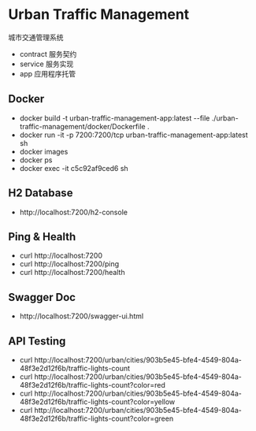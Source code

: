 # Urban Traffic Management

城市交通管理系统

- contract 服务契约
- service  服务实现
- app      应用程序托管

## Docker

- docker build -t urban-traffic-management-app:latest --file ./urban-traffic-management/docker/Dockerfile .
- docker run -it -p 7200:7200/tcp urban-traffic-management-app:latest sh
- docker images
- docker ps
- docker exec -it c5c92af9ced6 sh

## H2 Database

- http://localhost:7200/h2-console

## Ping & Health

- curl http://localhost:7200
- curl http://localhost:7200/ping
- curl http://localhost:7200/health

## Swagger Doc

- http://localhost:7200/swagger-ui.html

## API Testing

- curl http://localhost:7200/urban/cities/903b5e45-bfe4-4549-804a-48f3e2d12f6b/traffic-lights-count
- curl http://localhost:7200/urban/cities/903b5e45-bfe4-4549-804a-48f3e2d12f6b/traffic-lights-count?color=red
- curl http://localhost:7200/urban/cities/903b5e45-bfe4-4549-804a-48f3e2d12f6b/traffic-lights-count?color=yellow
- curl http://localhost:7200/urban/cities/903b5e45-bfe4-4549-804a-48f3e2d12f6b/traffic-lights-count?color=green
